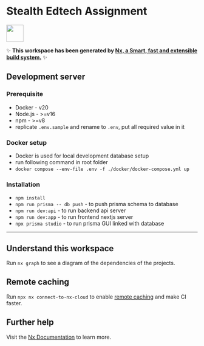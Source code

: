 # Stealth Edtech Assignment

<a alt="Nx logo" href="https://nx.dev" target="_blank" rel="noreferrer"><img src="https://raw.githubusercontent.com/nrwl/nx/master/images/nx-logo.png" width="45"></a>

✨ **This workspace has been generated by [Nx, a Smart, fast and extensible build system.](https://nx.dev)** ✨

## Development server

### Prerequisite

- Docker - v20
- Node.js - >=v16
- npm - >=v8
- replicate `.env.sample` and rename to `.env`, put all required value in it

### Docker setup

- Docker is used for local development database setup
- run following command in root folder
- `docker compose --env-file .env -f ./docker/docker-compose.yml up`

### Installation

- `npm install`
- `npm run prisma -- db push` - to push prisma schema to database
- `npm run dev:api` - to run backend api server
- `npm run dev:app` - to run frontend nextjs server
- `npx prisma studio` - to run prisma GUI linked with database

---

## Understand this workspace

Run `nx graph` to see a diagram of the dependencies of the projects.

## Remote caching

Run `npx nx connect-to-nx-cloud` to enable [remote caching](https://nx.app) and make CI faster.

## Further help

Visit the [Nx Documentation](https://nx.dev) to learn more.
